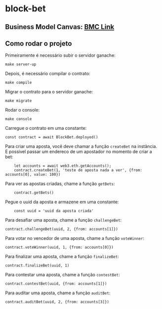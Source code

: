 # block-bet

## Business Model Canvas: [BMC Link](https://www.canva.com/design/DAGBaQGA1xA/xKYAZAaZ9XhfqMiSRokO1Q/edit?utm_content=DAGBaQGA1xA&utm_campaign=designshare&utm_medium=link2&utm_source=sharebutton)

## Como rodar o projeto

Primeiramente é necessário subir o servidor ganache:

```
make server-up
```

Depois, é necessário compilar o contrato:

```
make compile
```

Migrar o contrato para o servidor ganache:

```
make migrate
```

Rodar o console:

```
make console
```

Carregue o contrato em uma constante:
```
const contract = await BlockBet.deployed()
```

Para criar uma aposta, você deve chamar a função `createBet` na instância.
E possivel passar um endereco de um apostador no momento de criar a bet:

```
    let accounts = await web3.eth.getAccounts();
    contract.createBet(1, 'teste de aposta nada a ver', {from: accounts[0], value: 100})
```

Para ver as apostas criadas, chame a função `getBets`:

```
    contract.getBets()
```

Pegue o uuid da aposta e armazene em uma constante:

```
    const uuid = 'uuid da aposta criada'
```

Para desafiar uma aposta, chame a função `challengeBet`:

```
contract.challengeBet(uuid, 2, {from: accounts[1]})
```

Para votar no vencedor de uma aposta, chame a função `voteWinner`:

```
contract.voteWinner(uuid, 1, {from: accounts[0]})
```

Para finalizar uma aposta, chame a função `finalizeBet`:

```
contract.finalizeBet(uuid, 1)
```

Para contestar uma aposta, chame a função `contestBet`:

```
contract.contestBet(uuid, {from: accounts[1]})
```

Para auditar uma aposta, chame a função `auditBet`:

```
contract.auditBet(uuid, 2, {from: accounts[3]})
```
